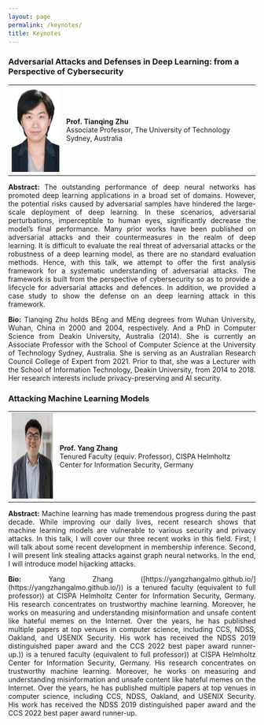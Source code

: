```yaml
---
layout: page
permalink: /keynotes/
title: Keynotes
---
```


### Adversarial Attacks and Defenses in Deep Learning: from a Perspective of Cybersecurity

<table style="width:100%; border:none">
  <tr>
    <td style="text-align:center;border:none"><img src="/assets/img/speaker_tianqing_zhu.jpg" height="175"></td>
    <td style="text-align:left;border:none"><b>Prof. Tianqing Zhu</b><br/>Associate Professor, The University of Technology Sydney, Australia</td>
  </tr>
</table>

<p style="text-align: justify"><strong>Abstract:</strong> The outstanding performance of deep neural networks has promoted deep learning applications in a broad set of domains. However, the potential risks caused by adversarial samples have hindered the large-scale deployment of deep learning. In these scenarios, adversarial perturbations, imperceptible to human eyes, significantly decrease the model’s final performance. Many prior works have been published on adversarial attacks and their countermeasures in the realm of deep learning. It is difficult to evaluate the real threat of adversarial attacks or the robustness of a deep learning model, as there are no standard evaluation methods. Hence, with this talk, we attempt to offer the first analysis framework for a systematic understanding of adversarial attacks. The framework is built from the perspective of cybersecurity so as to provide a lifecycle for adversarial attacks and defences. In addition, we provided a case study to show the defense on an deep learning attack in this framework.</p>

<p style="text-align: justify"><strong>Bio:</strong> Tianqing Zhu holds BEng and MEng degrees from Wuhan University, Wuhan, China in 2000 and 2004, respectively. And a PhD in Computer Science from Deakin University, Australia (2014). She is currently an Associate Professor with the School of Computer Science at the University of Technology Sydney, Australia. She is serving as an Australian Research Council College of Expert from 2021. Prior to that, she was a Lecturer with the School of Information Technology, Deakin University, from 2014 to 2018. Her research interests include privacy-preserving and AI security.</p>

### Attacking Machine Learning Models

<table style="width:100%; border:none">
  <tr>
    <td style="text-align:center;border:none"><img src="/assets/img/speaker_yang_zhang.jpg" height="175"></td>
    <td style="text-align:left;border:none"><b>Prof. Yang Zhang</b><br/>Tenured Faculty (equiv. Professor), CISPA Helmholtz Center for Information Security, Germany</td>
  </tr>
</table>

<p style="text-align: justify"><strong>Abstract:</strong> Machine learning has made tremendous progress during the past decade. While improving our daily lives, recent research shows that machine learning models are vulnerable to various security and privacy attacks. In this talk, I will cover our three recent works in this field. First, I will talk about some recent development in membership inference. Second,  I will present link stealing attacks against graph neural networks. In the end, I will introduce model hijacking attacks.</p>

<p style="text-align: justify"><strong>Bio:</strong> Yang Zhang ([https://yangzhangalmo.github.io/](https://yangzhangalmo.github.io/)) is a tenured faculty (equivalent to full professor)) at CISPA Helmholtz Center for Information Security, Germany. His research concentrates on trustworthy machine learning. Moreover, he works on measuring and understanding misinformation and unsafe content like hateful memes on the Internet. Over the years, he has published multiple papers at top venues in computer science, including CCS, NDSS, Oakland, and USENIX Security. His work has received the NDSS 2019 distinguished paper award and the CCS 2022 best paper award runner-up.)) is a tenured faculty (equivalent to full professor)) at CISPA Helmholtz Center for Information Security, Germany. His research concentrates on trustworthy machine learning. Moreover, he works on measuring and understanding misinformation and unsafe content like hateful memes on the Internet. Over the years, he has published multiple papers at top venues in computer science, including CCS, NDSS, Oakland, and USENIX Security. His work has received the NDSS 2019 distinguished paper award and the CCS 2022 best paper award runner-up.</p>